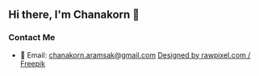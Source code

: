 
## Hi there, I'm Chanakorn 👋


### Contact Me

- 📧 Email: chanakorn.aramsak@gmail.com
<a href="http://www.freepik.com">Designed by rawpixel.com / Freepik</a>
